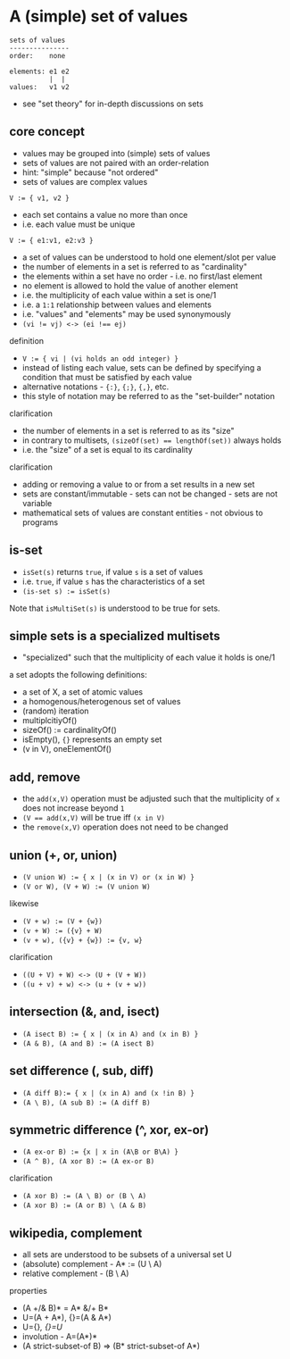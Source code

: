 
<!-- ======================================================================= -->
# A (simple) set of values

```
sets of values
---------------
order:    none

elements: e1 e2
          |  |
values:   v1 v2
```

* see "set theory" for in-depth discussions on sets

<!-- ======================================================================= -->
## core concept

* values may be grouped into (simple) sets of values
* sets of values are not paired with an order-relation
* hint: "simple" because "not ordered"
* sets of values are complex values

`V := { v1, v2 }`

* each set contains a value no more than once
* i.e. each value must be unique

`V := { e1:v1, e2:v3 }`

* a set of values can be understood to hold one element/slot per value
* the number of elements in a set is referred to as "cardinality"
* the elements within a set have no order - i.e. no first/last element
* no element is allowed to hold the value of another element
* i.e. the multiplicity of each value within a set is one/1
* i.e. a `1:1` relationship between values and elements
* i.e. "values" and "elements" may be used synonymously
* `(vi != vj) <-> (ei !== ej)`

definition

* `V := { vi | (vi holds an odd integer) }`
* instead of listing each value, sets can be defined by
  specifying a condition that must be satisfied by each value
* alternative notations - `{:}`, `{;}`, `{,}`, etc.
* this style of notation may be referred to as the "set-builder" notation

clarification

* the number of elements in a set is referred to as its "size"
* in contrary to multisets, `(sizeOf(set) == lengthOf(set))` always holds
* i.e. the "size" of a set is equal to its cardinality

clarification

* adding or removing a value to or from a set results in a new set
* sets are constant/immutable - sets can not be changed - sets are not variable
* mathematical sets of values are constant entities - not obvious to programs

<!-- ======================================================================= -->
## is-set

* `isSet(s)` returns `true`, if value `s` is a set of values
* i.e. `true`, if value `s` has the characteristics of a set
* `(is-set s) := isSet(s)`

Note that `isMultiSet(s)` is understood to be true for sets.

<!-- ======================================================================= -->
## simple sets is a specialized multisets

* "specialized" such that the multiplicity of each value it holds is one/1

a set adopts the following definitions:

* a set of X, a set of atomic values
* a homogenous/heterogenous set of values
* (random) iteration
* multiplcitiyOf()
* sizeOf() := cardinalityOf()
* isEmpty(), `{}` represents an empty set
* (v in V), oneElementOf()

<!-- ======================================================================= -->
## add, remove

* the `add(x,V)` operation must be adjusted such that the
  multiplicity of `x` does not increase beyond `1`
* `(V == add(x,V)` will be true iff `(x in V)`
* the `remove(x,V)` operation does not need to be changed

<!-- ======================================================================= -->
## union (+, or, union)

* `(V union W) := { x | (x in V) or (x in W) }`
* `(V or W), (V + W) := (V union W)`

likewise

* `(V + w) := (V + {w})`
* `(v + W) := ({v} + W)`
* `(v + w), ({v} + {w}) := {v, w}`

clarification

* `((U + V) + W) <-> (U + (V + W))`
* `((u + v) + w) <-> (u + (v + w))`

<!-- ======================================================================= -->
## intersection (&, and, isect)

* `(A isect B) := { x | (x in A) and (x in B) }`
* `(A & B), (A and B) := (A isect B)`

<!-- ======================================================================= -->
## set difference (\, sub, diff)

* `(A diff B):= { x | (x in A) and (x !in B) }`
* `(A \ B), (A sub B) := (A diff B)`

<!-- ======================================================================= -->
## symmetric difference (^, xor, ex-or)

* `(A ex-or B) := {x | x in (A\B or B\A) }`
* `(A ^ B), (A xor B) := (A ex-or B)`

clarification

* `(A xor B) := (A \ B) or (B \ A)`
* `(A xor B) := (A or B) \ (A & B)`

<!-- ======================================================================= -->
## wikipedia, complement

* all sets are understood to be subsets of a universal set U
* (absolute) complement - A* := (U \ A)
* relative complement - (B \ A)

properties

* (A +/& B)* = A* &/+ B*
* U=(A + A*), {}=(A & A*)
* U={}*, {}=U*
* involution - A=(A*)*
* (A strict-subset-of B) => (B* strict-subset-of A*)
